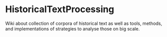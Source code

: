 # HistoricalTextProcessing
Wiki about collection of corpora of historical text as well as tools, methods, and implementations of strategies to analyse those on big scale.
